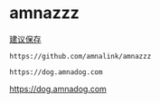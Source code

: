 # amnazzz

[建议保存](https://github.com/amnalink/amnazzz)

```text
https://github.com/amnalink/amnazzz
```

```text
https://dog.amnadog.com
```

https://dog.amnadog.com

